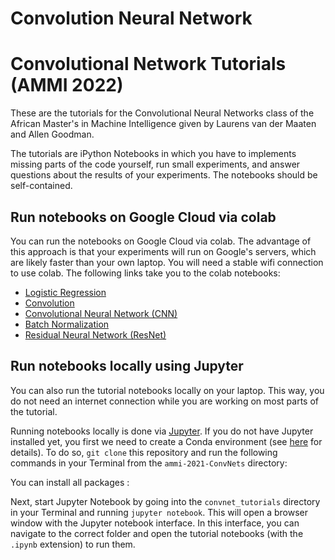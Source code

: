 # Convolution Neural Network

# Convolutional Network Tutorials (AMMI 2022)

These are the tutorials for the Convolutional Neural Networks class of the African Master's in Machine Intelligence given by Laurens van der Maaten and Allen Goodman.

The tutorials are iPython Notebooks in which you have to implements missing parts of the code yourself, run small experiments, and answer questions about the results of your experiments. The notebooks should be self-contained.

## Run notebooks on Google Cloud via colab

You can run the notebooks on Google Cloud via colab. The advantage of this approach is that your experiments will run on Google's servers, which are likely faster than your own laptop. You will need a stable wifi connection to use colab. The following links take you to the colab notebooks:

* [Logistic Regression](https://colab.research.google.com/drive/1FKXsWMo0IcyHSm2fyuo7JMkcdz-sFCr6?usp=sharing)
* [Convolution](https://colab.research.google.com/drive/10BYXV8OhG0rGLohd_H0rDEXv5c688SpN?usp=sharing)
* [Convolutional Neural Network (CNN)](https://colab.research.google.com/drive/1WEJ7knRri_pNcml2qt62ZhxyNDSqUFyV?usp=sharing)
* [Batch Normalization](https://colab.research.google.com/drive/1v_oXG15O7N2MefAtVuYRpCCYfUIj-W70?usp=sharing)
* [Residual Neural Network (ResNet)](https://colab.research.google.com/drive/1yro3IV9IQkXvAAL3NYcIh_DAHvfpcAXj?usp=sharing)

## Run notebooks locally using Jupyter

You can also run the tutorial notebooks locally on your laptop. This way, you do not need an internet connection while you are working on most parts of the tutorial.

Running notebooks locally is done via [Jupyter](https://jupyter.org/). If you do not have Jupyter installed yet, you first we need to create a Conda environment (see [here](https://docs.conda.io/projects/conda/en/latest/user-guide/tasks/manage-environments.html) for details). To do so, `git clone` this repository and run the following commands in your Terminal from the `ammi-2021-ConvNets` directory: 

You can install all packages :




Next, start Jupyter Notebook by going into the `convnet_tutorials` directory in your Terminal and running `jupyter notebook`. This will open a browser window with the Jupyter notebook interface. In this interface, you can navigate to the correct folder and open the tutorial notebooks (with the `.ipynb` extension) to run them.
